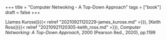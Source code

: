 +++
title = "Computer Netwoking - A Top-Down Approach"
tags = ["book"]
draft = false
+++

[James Kurose]({{< relref "20210921120229-james_kurose.md" >}}), [Keith Ross]({{< relref "20210921120305-keith_ross.md" >}}), _Computer Networking: A Top-Down Approach_, 2000 (Pearson 8ed., 2020), pp.1199
